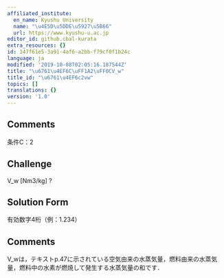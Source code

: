 ```yaml
---
affiliated_institute:
  en_name: Kyushu University
  name: "\u4E5D\u5DDE\u5927\u5B66"
  url: https://www.kyushu-u.ac.jp
editor_id: github.cbal-kurata
extra_resources: {}
id: 147f61e5-3a91-4af6-a2bb-f79cf0f1b24c
language: ja
modified: '2019-10-08T02:05:16.187544Z'
title: "\u6761\u4EF6C\uFF1A2\uFF0CV_w"
title_id: "\u6761\u4EF6c2vw"
topics: []
translations: {}
version: '1.0'
---
```


## Comments
条件C：2

## Challenge
V_w [Nm3/kg] ?

## Solution Form
有効数字4桁（例：1.234）

## Comments
V_wは，テキストp.47に示されている空気由来の水蒸気量，燃料由来の水蒸気量，燃料中の水素が燃焼して発生する水蒸気量の和です．


